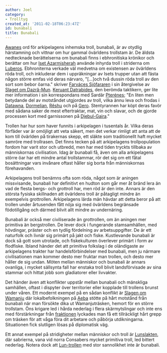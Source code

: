 ```yaml
---
author: Joel
category:
- Trolltyg
created_at: '2011-02-18T06:23:47Z'
id: bunabali
title: Bunabali
---
```

[Awanes] ord för arkipelagens inhemska troll, bunabali, är av otydlig härstamning och vittnar om hur gammal övärldens trollstam är. De äldsta nedtecknade berättelserna om bunabali finns i ebhronitiska krönikor och berättar om hur [Iset Azarmisherah] använde inhyrda troll i striderna om [Luberos]. Ebhroniterna verkade väl medvetna om existensen av övärldens röda troll, och inkluderar dem i uppräkningar av Isets trupper utan att fästa någon större emfas vid deras närvaro, "\[...\]och två dussin röda troll av den sort som bebor öarna." skriver [Farváces Sjöfararen] i sin återgivelse av [Slaget om Dazrâ-Mun]. [Keruant Datrabides], den berömda taktikern, ger lite mer information i sin korrespondans med Sardâr [Pterénes]; "En liten men betydande del av motståndet utgjordes av troll, vilka ännu leva och frodas i [Datawna], [Dormelian], [Rêshu] och på [Gero]. Stentyrannen har köpt deras favör med sådana saker de mest eftertraktar, mat, vin och slavar, och de gjorde processen kort med garnissonen på [Djebul-Gaira]."

Trollen har hur som haver funnits i arkipelagen i tusentals år. Vilka deras förfäder var är omöjligt att veta säkert, men det verkar rimligt att anta att de kom till övärlden på tirakernas skepp, ett släkte som traditionellt haft mycket samröre med trollrasen. Det finns tecken på att arkipelagens trollpopulation fordom har varit stor och utbredd, men har med tiden tryckts tillbaka av människornas civilisation. Idag är bunabali få, även om alla arkipelagens större öar har ett mindre antal trollstammar, rör det sig om ett fåtal bosättningar vars invånare oftast håller sig borta från människornas förehavanden.

Arkipelagens troll benämns ofta som röda, något som är aningen missvisande, bunabali har definitivt en hudton som går mer åt bränd lera än vad de flesta bergs- och grottroll har, men röd är den inte. Annars är den största fysiska skillnaden att övärldens troll är påtagligt mindre än exempelvis grottrollen. Arkipelagens lärda män hävdar att detta beror på att trollen under årtusenden fått nöja sig med övärldens begränsade födotillgång och därmed blivit allt mindre av undernäring.

Bunabali är också mer civiliserade än grottrollen, om än aningen mer primitiva än bergstrollen. De lever dock i fungerande stamsamhällen, med hövdingar, präster och en tydlig fördelning av arbetsuppgifter. De är ett naturfolk och livnär sig primärt på jakt och fiske. Kustlevande bunabali är dock så gott som utrotade, och fiskekulturen överlever primärt i form av flodfiske. Ibland händer det att primitiva folkslag i de oländigaste av arkipelagens trakter har handelsförbindelser med bunabali, men ju närmare civilisationen man kommer desto mer fruktar man trollen, och desto mer håller de sig undan. Möten mellan människor och bunabali är annars ovanliga, i mycket sällsynta fall har enstaka troll blivit landsförvisade av sina stammar och hittat jobb som gladiatorer eller livvakter.

Det händer även att konflikter uppstår mellan bunabali och mänskliga samhällen, oftast i dispyter över territorier eller kopplade till trollens brunst under våren. Ett modernt exempel på en sådan konflikt är [Slagen om Wamanju] där lokalbefolkningen på [Aeba] stötte på hårt motstånd från bunabali när man försökte dika ut Wamanjuträsken, hemort för en större trollstam. Öns krigare led i hårda nederlag i flera skärmytslingar och inte ens med förstärkningar från [fraktionen] lyckades man få ett tillräckligt hårt grepp om träsken för att våga föra dit arbetare och påbörja utdikningarna. Situationen fick slutligen lösas på diplomatisk väg.

Ett annat exempel på stridigheter mellan människor och troll är [Lunslakten], där sabrierna, vana vid norra Consabers mycket primitiva troll, led bittert nederlag. Notera dock att [Lun-trollen] med stor sannolikhet inte är bunabali.

  [Awanes]: Awane
  [Iset Azarmisherah]: Iset_Azarmisherah
  [Luberos]: Luberos
  [Farváces Sjöfararen]: Farváces_Sjöfarare
  [Slaget om Dazrâ-Mun]: Slaget_om_Dazrâ-Mun
  [Keruant Datrabides]: Keruant_Datrabides
  [Pterénes]: Pterénes
  [Datawna]: Datawna
  [Dormelian]: Dormelian
  [Rêshu]: Rêshu
  [Gero]: Gero
  [Djebul-Gaira]: Djebul-Gaira
  [Slagen om Wamanju]: Slagen_om_Wamanju
  [Aeba]: Aeba
  [fraktionen]: Nammadi
  [Lunslakten]: Lunslakten
  [Lun-trollen]: Luns_troll